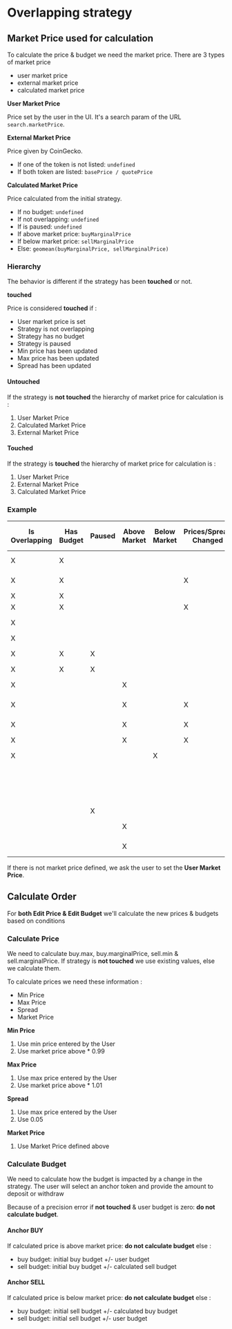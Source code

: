 # Overlapping strategy

## Market Price used for calculation
To calculate the price & budget we need the market price. There are 3 types of market price
- user market price
- external market price
- calculated market price

**User Market Price**

Price set by the user in the UI. It's a search param of the URL `search.marketPrice`.

**External Market Price**

Price given by CoinGecko.
- If one of the token is not listed: `undefined`
- If both token are listed: `basePrice / quotePrice`

**Calculated Market Price**

Price calculated from the initial strategy.
- If no budget: `undefined`
- If not overlapping: `undefined`
- If is paused: `undefined`
- If above market price: `buyMarginalPrice`
- If below market price: `sellMarginalPrice`
- Else: `geomean(buyMarginalPrice, sellMarginalPrice)`

### Hierarchy
The behavior is different if the strategy has been **touched** or not.

**touched**

Price is considered **touched** if : 
- User market price is set
- Strategy is not overlapping
- Strategy has no budget
- Strategy is paused
- Min price has been updated
- Max price has been updated
- Spread has been updated

#### Untouched
If the strategy is **not touched** the hierarchy of market price for calculation is : 
1. User Market Price
2. Calculated Market Price
3. External Market Price

#### Touched
If the strategy is **touched** the hierarchy of market price for calculation is : 
1. User Market Price
2. External Market Price
3. Calculated Market Price


### Example
| Is Overlapping | Has Budget | Paused | Above Market | Below Market | Prices/Spread Changed | Tokens Listed | Has User Price | Market Price Used |
|----------------|------------|--------|--------------|--------------|-----------------------|---------------|----------------|-------------------|
|        X       |      X     |        |              |              |                       |       X       |                | Calculated Price  |
|        X       |      X     |        |              |              |           X           |       X       |                | External Price    |
|        X       |      X     |        |              |              |                       |       X       |        X       | User Price        |
|        X       |      X     |        |              |              |           X           |       X       |        X       | User Price        |
|        X       |            |        |              |              |                       |       X       |                | External Price    |
|        X       |            |        |              |              |                       |               |                | -                 |
|        X       |      X     |    X   |              |              |                       |       X       |                | External Price    |
|        X       |      X     |    X   |              |              |                       |       X       |                | -                 |
|        X       |            |        |       X      |              |                       |       X       |                | Buy Marginal      |
|        X       |            |        |       X      |              |           X           |       X       |                | External Price    |
|        X       |            |        |       X      |              |           X           |               |                | Buy Marginal      |
|        X       |            |        |       X      |              |           X           |               |        X       | User Price        |
|        X       |            |        |              |       X      |                       |       X       |                | Sell Marginal     |
|                |            |        |              |              |                       |       X       |                | External Price    |
|                |            |        |              |              |                       |               |                | Calculated Price  |
|                |            |    X   |              |              |                       |               |                | -                 |
|                |            |        |       X      |              |                       |       X       |                | External Price    |
|                |            |        |       X      |              |                       |               |                | Buy Marginal      |

If there is not market price defined, we ask the user to set the **User Market Price**.

## Calculate Order
For **both Edit Price & Edit Budget** we'll calculate the new prices & budgets based on conditions

### Calculate Price
We need to calculate buy.max, buy.marginalPrice, sell.min & sell.marginalPrice.
If strategy is **not touched** we use existing values, else we calculate them.

To calculate prices we need these information : 
- Min Price
- Max Price
- Spread
- Market Price

**Min Price**
1. Use min price entered by the User
2. Use market price above * 0.99

**Max Price**
1. Use max price entered by the User
2. Use market price above * 1.01

**Spread**
1. Use max price entered by the User
2. Use 0.05

**Market Price**
1. Use Market Price defined above



### Calculate Budget
We need to calculate how the budget is impacted by a change in the strategy.
The user will select an anchor token and provide the amount to deposit or withdraw

Because of a precision error if **not touched** & user budget is zero: **do not calculate budget**.

#### Anchor BUY
If calculated price is above market price: **do not calculate budget**
else : 
- buy budget: initial buy budget +/- user budget
- sell budget: initial buy budget +/- calculated sell budget

#### Anchor SELL
If calculated price is below market price: **do not calculate budget**
else : 
- buy budget: initial sell budget +/- calculated buy budget
- sell budget: initial sell budget +/- user budget
